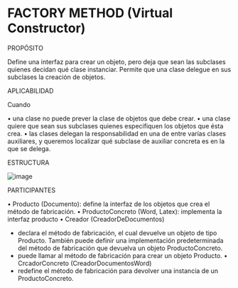 <h1>FACTORY METHOD (Virtual Constructor)</h1>

PROPÓSITO

Define una interfaz para crear un objeto, pero deja que sean las subclases quienes decidan qué clase instanciar. Permite que una clase delegue en sus subclases la creación de objetos.


APLICABILIDAD

Cuando

• una clase no puede prever la clase de objetos que debe crear.
• una clase quiere que sean sus subclases quienes especifiquen los objetos que ésta crea.
• las clases delegan la responsabilidad en una de entre varías clases auxiliares, y queremos localizar qué subclase de auxiliar concreta es en la que se delega.

ESTRUCTURA

![image](https://user-images.githubusercontent.com/52029674/198872945-67d20c45-3fa2-4c27-a2e9-33af9ef8e8c8.png)

PARTICIPANTES

• Producto (Documento): define la interfaz de los objetos que crea el método de fabricación.
• ProductoConcreto (Word, Latex): implementa la interfaz producto
• Creador (CreadorDeDocumentos)
- declara el método de fabricación, el cual devuelve un objeto de tipo Producto. También puede definir una implementación predeterminada del método de fabricación que devuelva un objeto ProductoConcreto.
- puede llamar al método de fabricación para crear un objeto Producto.
• CrcadorConcreto (CreadorDocumentosWord)
- redefine el método de fabricación para devolver una instancia de un ProductoConcreto.


